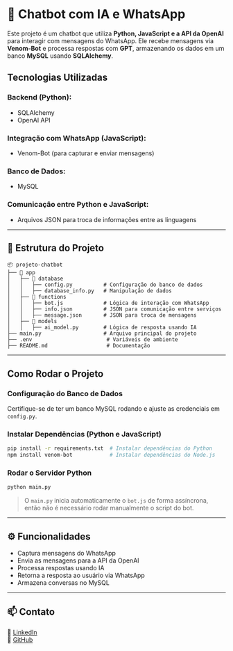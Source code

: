# 🤖 Chatbot com IA e WhatsApp

Este projeto é um chatbot que utiliza **Python, JavaScript e a API da OpenAI** para interagir com mensagens do WhatsApp. Ele recebe mensagens via **Venom-Bot** e processa respostas com **GPT**, armazenando os dados em um banco **MySQL** usando **SQLAlchemy**.

##  Tecnologias Utilizadas

### Backend (Python):
- SQLAlchemy 
- OpenAI API

### Integração com WhatsApp (JavaScript):

- Venom-Bot (para capturar e enviar mensagens)
### Banco de Dados:

- MySQL

### Comunicação entre Python e JavaScript:

- Arquivos JSON para troca de informações entre as linguagens

---

## 📂 Estrutura do Projeto

```
📦 projeto-chatbot
├── 📂 app
│   ├── 📂 database
│   │   ├── config.py          # Configuração do banco de dados
│   │   ├── database_info.py   # Manipulação de dados
│   ├── 📂 functions
│   │   ├── bot.js             # Lógica de interação com WhatsApp
│   │   ├── info.json          # JSON para comunicação entre serviços
│   │   ├── message.json       # JSON para troca de mensagens
│   ├── 📂 models
│   │   ├── ai_model.py        # Lógica de resposta usando IA
├── main.py                    # Arquivo principal do projeto
├── .env                        # Variáveis de ambiente
├── README.md                   # Documentação
```

---

##  Como Rodar o Projeto

###  Configuração do Banco de Dados

Certifique-se de ter um banco MySQL rodando e ajuste as credenciais em `config.py`.

###  Instalar Dependências (Python e JavaScript)

```bash
pip install -r requirements.txt  # Instalar dependências do Python
npm install venom-bot            # Instalar dependências do Node.js
```

###  Rodar o Servidor Python

```bash
python main.py
```

> O `main.py` inicia automaticamente o `bot.js` de forma assíncrona, então não é necessário rodar manualmente o script do bot.

---

## ⚙️ Funcionalidades

- Captura mensagens do WhatsApp
- Envia as mensagens para a API da OpenAI
- Processa respostas usando IA
- Retorna a resposta ao usuário via WhatsApp
- Armazena conversas no MySQL

---

## 📫 Contato

📎 [LinkedIn](https://www.linkedin.com/in/erick-il/)\
📂 [GitHub](https://github.com/Erick-IL)


